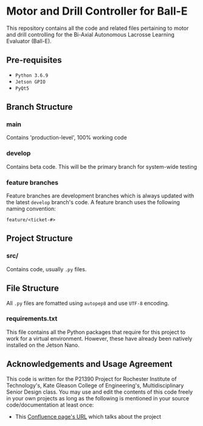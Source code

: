 # Motor and Drill Controller for Ball-E

This repository contains all the code and related files pertaining to motor and drill controlling for the Bi-Axial Autonomous Lacrosse Learning Evaluator (Ball-E).

## Pre-requisites
* `Python 3.6.9`
* `Jetson GPIO`
* `PyQt5`

## Branch Structure

### main
Contains 'production-level', 100% working code

### develop
Contains beta code. This will be the primary branch for system-wide testing

### feature branches
Feature branches are development branches which is always updated with the latest `develop` branch's code. A feature branch uses the following naming convention:

`feature/<ticket-#>`

## Project Structure

### src/
Contains code, usually `.py` files.

## File Structure

All `.py` files are fomatted using `autopep8` and use `UTF-8` encoding.

### requirements.txt
This file contains all the Python packages that require for this project to work for a virtual environment. However, these have already been natively installed on the Jetson Nano.


## Acknowledgements and Usage Agreement
This code is written for the P21390 Project for Rochester Institute of Technology's, Kate Gleason College of Engineering's, Multidisciplinary Senior Design class. You may use and edit the contents of this code freely in your own projects as long as the following is mentioned in your source code/documentation at least once:
* This [Confluence page's URL](https://wiki.rit.edu/display/MSDShowcase/P21390+Bi-Axial+Autonomous+Lacrosse+Learning+Evaluator) which talks about the project
